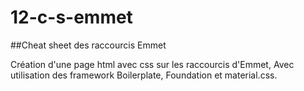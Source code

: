 # 12-c-s-emmet
##Cheat sheet des raccourcis Emmet

Création d'une page html avec css sur les raccourcis d'Emmet, 
Avec utilisation des framework Boilerplate, Foundation et material.css.
